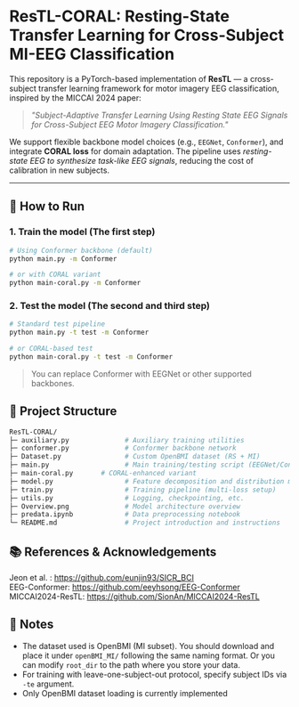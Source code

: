 # ResTL-CORAL: Resting-State Transfer Learning for Cross-Subject MI-EEG Classification

This repository is a PyTorch-based implementation of **ResTL** — a cross-subject transfer learning framework for motor imagery EEG classification, inspired by the MICCAI 2024 paper:  
> *"Subject-Adaptive Transfer Learning Using Resting State EEG Signals for Cross-Subject EEG Motor Imagery Classification."*

We support flexible backbone model choices (e.g., `EEGNet`, `Conformer`), and integrate **CORAL loss** for domain adaptation. The pipeline uses *resting-state EEG to synthesize task-like EEG signals*, reducing the cost of calibration in new subjects.

---

## 🔧 How to Run

### 1. Train the model (The first step)
```bash
# Using Conformer backbone (default)
python main.py -m Conformer

# or with CORAL variant
python main-coral.py -m Conformer
```
### 2. Test the model (The second and third step)
```bash
# Standard test pipeline
python main.py -t test -m Conformer

# or CORAL-based test
python main-coral.py -t test -m Conformer
```
> You can replace Conformer with EEGNet or other supported backbones.
## 📁 Project Structure
```graphql
ResTL-CORAL/
├─ auxiliary.py              # Auxiliary training utilities
├─ conformer.py              # Conformer backbone network
├─ Dataset.py                # Custom OpenBMI dataset (RS + MI)
├─ main.py                   # Main training/testing script (EEGNet/Conformer)
├─ main-coral.py       # CORAL-enhanced variant
├─ model.py                  # Feature decomposition and distribution modeling
├─ train.py                  # Training pipeline (multi-loss setup)
├─ utils.py                  # Logging, checkpointing, etc.
├─ Overview.png              # Model architecture overview
├─ predata.ipynb             # Data preprocessing notebook
└─ README.md                 # Project introduction and instructions
```
## 📚 References & Acknowledgements
Jeon et al. : https://github.com/eunjin93/SICR_BCI \
EEG-Conformer: https://github.com/eeyhsong/EEG-Conformer \
MICCAI2024-ResTL: https://github.com/SionAn/MICCAI2024-ResTL
## 📌 Notes
- The dataset used is OpenBMI (MI subset). You should download and place it under `openBMI_MI/` following the same naming format. Or you can modify `root_dir` to the path where you store your data.
- For training with leave-one-subject-out protocol, specify subject IDs via `-te` argument.
- Only OpenBMI dataset loading is currently implemented
